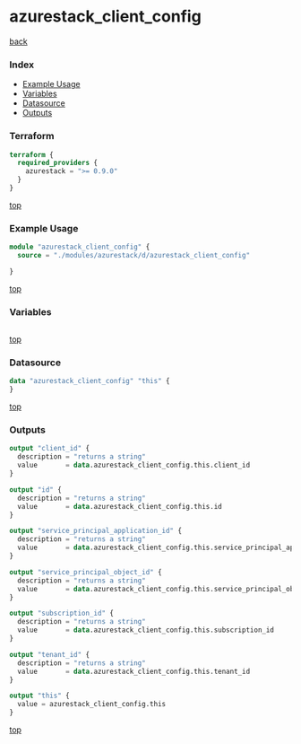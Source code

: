 # azurestack_client_config

[back](../azurestack.md)

### Index

- [Example Usage](#example-usage)
- [Variables](#variables)
- [Datasource](#datasource)
- [Outputs](#outputs)

### Terraform

```terraform
terraform {
  required_providers {
    azurestack = ">= 0.9.0"
  }
}
```

[top](#index)

### Example Usage

```terraform
module "azurestack_client_config" {
  source = "./modules/azurestack/d/azurestack_client_config"

}
```

[top](#index)

### Variables

```terraform
```

[top](#index)

### Datasource

```terraform
data "azurestack_client_config" "this" {
}
```

[top](#index)

### Outputs

```terraform
output "client_id" {
  description = "returns a string"
  value       = data.azurestack_client_config.this.client_id
}

output "id" {
  description = "returns a string"
  value       = data.azurestack_client_config.this.id
}

output "service_principal_application_id" {
  description = "returns a string"
  value       = data.azurestack_client_config.this.service_principal_application_id
}

output "service_principal_object_id" {
  description = "returns a string"
  value       = data.azurestack_client_config.this.service_principal_object_id
}

output "subscription_id" {
  description = "returns a string"
  value       = data.azurestack_client_config.this.subscription_id
}

output "tenant_id" {
  description = "returns a string"
  value       = data.azurestack_client_config.this.tenant_id
}

output "this" {
  value = azurestack_client_config.this
}
```

[top](#index)